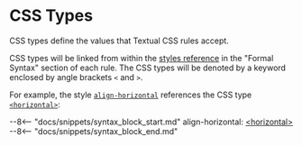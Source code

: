 # CSS Types

CSS types define the values that Textual CSS rules accept.

CSS types will be linked from within the [styles reference](../styles/index.md) in the "Formal Syntax" section of each rule.
The CSS types will be denoted by a keyword enclosed by angle brackets `<` and `>`.

For example, the style [`align-horizontal`](../styles/align.md) references the CSS type [`<horizontal>`](./horizontal.md):

--8<-- "docs/snippets/syntax_block_start.md"
align-horizontal: <a href="./horizontal.md">&lt;horizontal&gt;</a>
--8<-- "docs/snippets/syntax_block_end.md"
